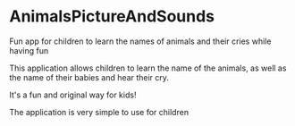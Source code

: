# AnimalsPictureAndSounds
Fun app for children to learn the names of animals and their cries while having fun


This application allows children to learn the name of the animals, as well as the name of their babies and hear their cry.

It's a fun and original way for kids!

The application is very simple to use for children
